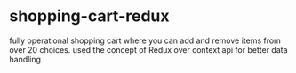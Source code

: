 # shopping-cart-redux
fully operational shopping cart where you can add and remove items from over 20 choices.
used the concept of Redux over context api for better data handling

